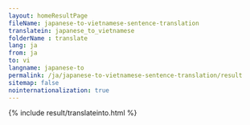 ```yaml
---
layout: homeResultPage
fileName: japanese-to-vietnamese-sentence-translation
translatein: japanese_to_vietnamese
folderName : translate
lang: ja
from: ja
to: vi
langname: japanese-to
permalink: /ja/japanese-to-vietnamese-sentence-translation/result
sitemap: false
nointernationalization: true
---
```

{% include result/translateinto.html %}

<script src="/js/result/translation.js" data-foldername="{{page.folderName}}" data-lang="{{page.lang}}"></script>
